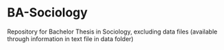 # BA-Sociology
Repository for Bachelor Thesis in Sociology, excluding data files (available through information in text file in data folder)

